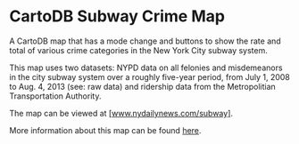 CartoDB Subway Crime Map
================

A CartoDB map that has a mode change and buttons to show the rate and total of various crime categories in the New York City subway system.

This map uses two datasets: NYPD data on all felonies and misdemeanors in the city subway system over a roughly five-year period, from July 1, 2008 to Aug. 4, 2013 (see: raw data) and ridership data from the Metropolitian Transportation Authority.

The map can be viewed at [www.nydailynews.com/subway]. 

More information about this map can be found [here].

[www.nydailynews.com/subway]: (www.nydailynews.com/subway)
[here]:()
